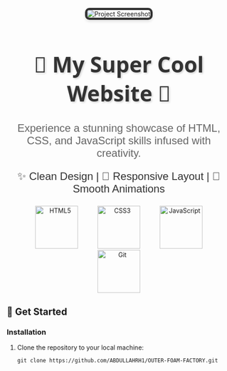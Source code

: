 <!-- Project Screenshot -->
<p align="center">
  <img src="OUTER-FOAM-FACTORY/assets
/OUTER-FOAM-FACTORY.png
" alt="Project Screenshot" style="border: 5px solid #333; border-radius: 10px; box-shadow: 0 4px 6px rgba(0, 0, 0, 0.1);" />
</p>

<!-- Project Title -->
<h1 align="center" style="font-size: 48px; color: #333; text-shadow: 2px 2px 4px rgba(0, 0, 0, 0.2); font-family: 'Segoe UI', Tahoma, Geneva, Verdana, sans-serif;">🚀 My Super Cool Website 🚀</h1>

<!-- Project Description -->
<p align="center" style="font-size: 24px; color: #666; font-family: 'Arial', sans-serif;">Experience a stunning showcase of HTML, CSS, and JavaScript skills infused with creativity.</p>

<!-- Key Features -->
<p align="center" style="font-size: 24px; color: #333; margin-top: 20px; font-family: 'Arial', sans-serif;">
  ✨ Clean Design | 📱 Responsive Layout | 💫 Smooth Animations
</p>

<!-- Technologies Used -->
<p align="center">
  <img src="https://img.icons8.com/color/96/000000/html-5--v1.png" alt="HTML5" width="96" height="96" style="margin: 0 20px;" />
  <img src="https://img.icons8.com/color/96/000000/css3.png" alt="CSS3" width="96" height="96" style="margin: 0 20px;" />
  <img src="https://img.icons8.com/color/96/000000/javascript--v1.png" alt="JavaScript" width="96" height="96" style="margin: 0 20px;" />
  <img src="https://www.vectorlogo.zone/logos/git-scm/git-scm-icon.svg" alt="Git" width="96" height="96" style="margin: 0 20px;" />
</p>

## 🚀 Get Started

### Installation

1. Clone the repository to your local machine:

   ```shell
   git clone https://github.com/ABDULLAHRH1/OUTER-FOAM-FACTORY.git
